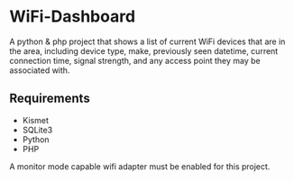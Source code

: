 # WiFi-Dashboard

A python & php project that shows a list of current WiFi devices that are in the area, including device type, make, previously seen datetime, current connection time, signal strength, and any access point they may be associated with.

## Requirements

- Kismet
- SQLite3
- Python
- PHP

A monitor mode capable wifi adapter must be enabled for this project.
